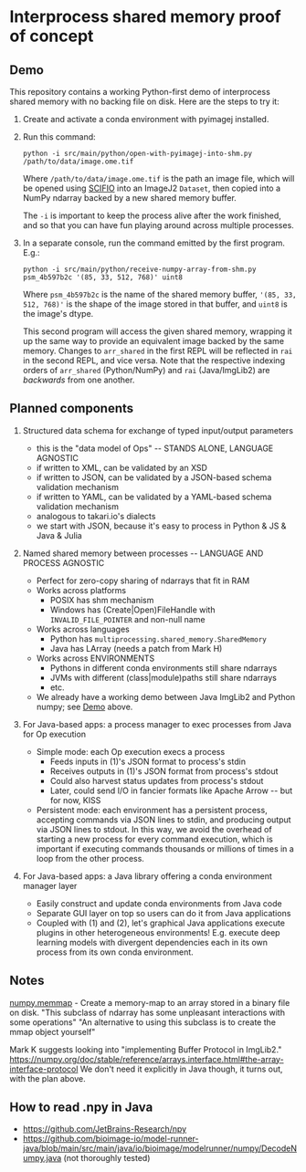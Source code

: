 # Interprocess shared memory proof of concept

## Demo

This repository contains a working Python-first demo of interprocess shared
memory with no backing file on disk. Here are the steps to try it:

1. Create and activate a conda environment with pyimagej installed.

2. Run this command:
   ```shell
   python -i src/main/python/open-with-pyimagej-into-shm.py /path/to/data/image.ome.tif
   ```
   Where `/path/to/data/image.ome.tif` is the path an image file, which will
   be opened using [SCIFIO](https://scif.io/) into an ImageJ2 `Dataset`,
   then copied into a NumPy ndarray backed by a new shared memory buffer.

   The `-i` is important to keep the process alive after the work finished,
   and so that you can have fun playing around across multiple processes.

3. In a separate console, run the command emitted by the first program. E.g.:
   ```shell
   python -i src/main/python/receive-numpy-array-from-shm.py psm_4b597b2c '(85, 33, 512, 768)' uint8
   ```
   Where `psm_4b597b2c` is the name of the shared memory buffer,
   `'(85, 33, 512, 768)'` is the shape of the image stored in that buffer,
   and `uint8` is the image's dtype.

   This second program will access the given shared memory, wrapping it up
   the same way to provide an equivalent image backed by the same memory.
   Changes to `arr_shared` in the first REPL will be reflected in `rai`
   in the second REPL, and vice versa. Note that the respective indexing
   orders of `arr_shared` (Python/NumPy) and `rai` (Java/ImgLib2) are
   *backwards* from one another.

## Planned components

1. Structured data schema for exchange of typed input/output parameters
   * this is the "data model of Ops" -- STANDS ALONE, LANGUAGE AGNOSTIC
   * if written to XML, can be validated by an XSD
   * if written to JSON, can be validated by a JSON-based schema validation mechanism
   * if written to YAML, can be validated by a YAML-based schema validation mechanism
   * analogous to takari.io's dialects
   * we start with JSON, because it's easy to process in Python & JS & Java & Julia

2. Named shared memory between processes -- LANGUAGE AND PROCESS AGNOSTIC
   * Perfect for zero-copy sharing of ndarrays that fit in RAM
   * Works across platforms
     * POSIX has shm mechanism
     * Windows has (Create|Open)FileHandle with `INVALID_FILE_POINTER` and non-null name
   * Works across languages
     * Python has `multiprocessing.shared_memory.SharedMemory`
     * Java has LArray (needs a patch from Mark H)
   * Works across ENVIRONMENTS
     * Pythons in different conda environments still share ndarrays
     * JVMs with different (class|module)paths still share ndarrays
     * etc.
   * We already have a working demo between Java ImgLib2 and Python numpy;
     see [Demo](#demo) above.

3. For Java-based apps: a process manager to exec processes from Java for Op execution
   * Simple mode: each Op execution execs a process
     * Feeds inputs in (1)'s JSON format to process's stdin
     * Receives outputs in (1)'s JSON format from process's stdout
     * Could also harvest status updates from process's stdout
     * Later, could send I/O in fancier formats like Apache Arrow -- but for now, KISS
   * Persistent mode: each environment has a persistent process,
     accepting commands via JSON lines to stdin, and producing output via JSON
     lines to stdout. In this way, we avoid the overhead of starting a new
     process for every command execution, which is important if executing
     commands thousands or millions of times in a loop from the other process.

4. For Java-based apps: a Java library offering a conda environment manager layer
   * Easily construct and update conda environments from Java code
   * Separate GUI layer on top so users can do it from Java applications
   * Coupled with (1) and (2), let's graphical Java applications execute
     plugins in other heterogeneous environments! E.g. execute deep learning
     models with divergent dependencies each in its own process from its own
     conda environment.

## Notes

[numpy.memmap] - Create a memory-map to an array stored in a binary file on disk.
"This subclass of ndarray has some unpleasant interactions with some operations"
"An alternative to using this subclass is to create the mmap object yourself"

Mark K suggests looking into "implementing Buffer Protocol in ImgLib2."
https://numpy.org/doc/stable/reference/arrays.interface.html#the-array-interface-protocol
We don't need it explicitly in Java though, it turns out, with the plan above.

## How to read .npy in Java

* https://github.com/JetBrains-Research/npy
* https://github.com/bioimage-io/model-runner-java/blob/main/src/main/java/io/bioimage/modelrunner/numpy/DecodeNumpy.java (not thoroughly tested)

[numpy.memmap]: https://numpy.org/doc/stable/reference/generated/numpy.memmap.html
